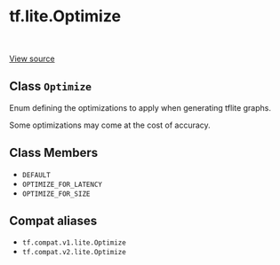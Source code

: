 <div itemscope itemtype="http://developers.google.com/ReferenceObject">
<meta itemprop="name" content="tf.lite.Optimize" />
<meta itemprop="path" content="Stable" />
<meta itemprop="property" content="DEFAULT"/>
<meta itemprop="property" content="OPTIMIZE_FOR_LATENCY"/>
<meta itemprop="property" content="OPTIMIZE_FOR_SIZE"/>
</div>

# tf.lite.Optimize

<!-- Insert buttons and diff -->

<table class="tfo-notebook-buttons tfo-api" align="left">
</table>

<a target="_blank" href="/code/stable/tensorflow/lite/python/lite.py">View source</a>



## Class `Optimize`

Enum defining the optimizations to apply when generating tflite graphs.



<!-- Placeholder for "Used in" -->

Some optimizations may come at the cost of accuracy.

## Class Members

* `DEFAULT` <a id="DEFAULT"></a>
* `OPTIMIZE_FOR_LATENCY` <a id="OPTIMIZE_FOR_LATENCY"></a>
* `OPTIMIZE_FOR_SIZE` <a id="OPTIMIZE_FOR_SIZE"></a>


## Compat aliases

* `tf.compat.v1.lite.Optimize`
* `tf.compat.v2.lite.Optimize`

